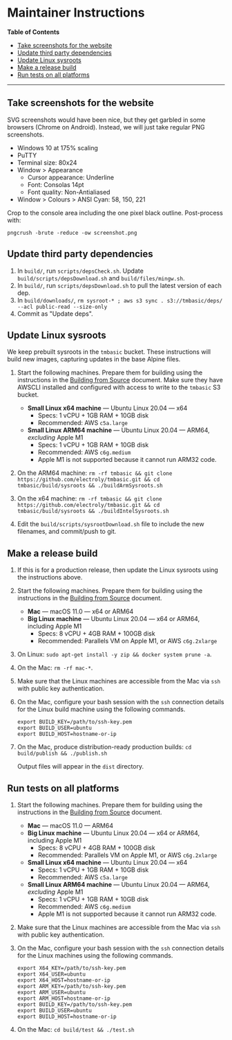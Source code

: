 # Maintainer Instructions

<!-- update the table of contents with: doctoc --github maintainer-instructions.md -->
<!-- START doctoc generated TOC please keep comment here to allow auto update -->
<!-- DON'T EDIT THIS SECTION, INSTEAD RE-RUN doctoc TO UPDATE -->
**Table of Contents**

- [Take screenshots for the website](#take-screenshots-for-the-website)
- [Update third party dependencies](#update-third-party-dependencies)
- [Update Linux sysroots](#update-linux-sysroots)
- [Make a release build](#make-a-release-build)
- [Run tests on all platforms](#run-tests-on-all-platforms)

<!-- END doctoc generated TOC please keep comment here to allow auto update -->

___

## Take screenshots for the website
SVG screenshots would have been nice, but they get garbled in some browsers (Chrome on Android). Instead, we will just take regular PNG screenshots.

- Windows 10 at 175% scaling
- PuTTY
- Terminal size: 80x24
- Window > Appearance
    - Cursor appearance: Underline
    - Font: Consolas 14pt
    - Font quality: Non-Antialiased
- Window > Colours > ANSI Cyan: 58, 150, 221

Crop to the console area including the one pixel black outline. Post-process with:

```
pngcrush -brute -reduce -ow screenshot.png
```

## Update third party dependencies

1. In `build/`, run `scripts/depsCheck.sh`. Update `build/scripts/depsDownload.sh` and `build/files/mingw.sh`.
1. In `build/`, run `scripts/depsDownload.sh` to pull the latest version of each dep.
1. In `build/downloads/`, `rm sysroot-* ; aws s3 sync . s3://tmbasic/deps/ --acl public-read --size-only `
1. Commit as "Update deps".

## Update Linux sysroots

We keep prebuilt sysroots in the `tmbasic` bucket. These instructions will build new images, capturing updates in the base Alpine files.

1. Start the following machines. Prepare them for building using the instructions in the [Building from Source](https://github.com/electroly/tmbasic/blob/master/doc/building-from-source.md) document. Make sure they have AWSCLI installed and configured with access to write to the `tmbasic` S3 bucket.

    - **Small Linux x64 machine** &mdash; Ubuntu Linux 20.04 &mdash; x64
        - Specs: 1 vCPU + 1GB RAM + 10GB disk
        - Recommended: AWS `c5a.large`
    - **Small Linux ARM64 machine** &mdash; Ubuntu Linux 20.04 &mdash; ARM64, *excluding* Apple M1
        - Specs: 1 vCPU + 1GB RAM + 10GB disk
        - Recommended: AWS `c6g.medium`
        - Apple M1 is not supported because it cannot run ARM32 code.

1. On the ARM64 machine: `rm -rf tmbasic && git clone https://github.com/electroly/tmbasic.git && cd tmbasic/build/sysroots && ./buildArmSysroots.sh`

1. On the x64 machine: `rm -rf tmbasic && git clone https://github.com/electroly/tmbasic.git && cd tmbasic/build/sysroots && ./buildIntelSysroots.sh`

1. Edit the `build/scripts/sysrootDownload.sh` file to include the new filenames, and commit/push to git.

## Make a release build

1. If this is for a production release, then update the Linux sysroots using the instructions above.

1. Start the following machines. Prepare them for building using the instructions in the [Building from Source](https://github.com/electroly/tmbasic/blob/master/doc/building-from-source.md) document.

    - **Mac** &mdash; macOS 11.0 &mdash; x64 or ARM64
    - **Big Linux machine** &mdash; Ubuntu Linux 20.04 &mdash; x64 or ARM64, including Apple M1
        - Specs: 8 vCPU + 4GB RAM + 100GB disk
        - Recommended: Parallels VM on Apple M1, or AWS `c6g.2xlarge`

1. On Linux: `sudo apt-get install -y zip && docker system prune -a`.

1. On the Mac: `rm -rf mac-*`.

1. Make sure that the Linux machines are accessible from the Mac via `ssh` with public key authentication.

1. On the Mac, configure your bash session with the `ssh` connection details for the Linux build machine using the following commands.

    ```
    export BUILD_KEY=/path/to/ssh-key.pem
    export BUILD_USER=ubuntu
    export BUILD_HOST=hostname-or-ip
    ```

1. On the Mac, produce distribution-ready production builds: `cd build/publish && ./publish.sh`

    Output files will appear in the `dist` directory.

## Run tests on all platforms

1. Start the following machines. Prepare them for building using the instructions in the [Building from Source](https://github.com/electroly/tmbasic/blob/master/doc/building-from-source.md) document.

    - **Mac** &mdash; macOS 11.0 &mdash; ARM64
    - **Big Linux machine** &mdash; Ubuntu Linux 20.04 &mdash; x64 or ARM64, including Apple M1
        - Specs: 8 vCPU + 4GB RAM + 100GB disk
        - Recommended: Parallels VM on Apple M1, or AWS `c6g.2xlarge`
    - **Small Linux x64 machine** &mdash; Ubuntu Linux 20.04 &mdash; x64
        - Specs: 1 vCPU + 1GB RAM + 10GB disk
        - Recommended: AWS `c5a.large`
    - **Small Linux ARM64 machine** &mdash; Ubuntu Linux 20.04 &mdash; ARM64, *excluding* Apple M1
        - Specs: 1 vCPU + 1GB RAM + 10GB disk
        - Recommended: AWS `c6g.medium`
        - Apple M1 is not supported because it cannot run ARM32 code.

1. Make sure that the Linux machines are accessible from the Mac via `ssh` with public key authentication.

1. On the Mac, configure your bash session with the `ssh` connection details for the Linux machines using the following commands.

    ```
    export X64_KEY=/path/to/ssh-key.pem
    export X64_USER=ubuntu
    export X64_HOST=hostname-or-ip
    export ARM_KEY=/path/to/ssh-key.pem
    export ARM_USER=ubuntu
    export ARM_HOST=hostname-or-ip
    export BUILD_KEY=/path/to/ssh-key.pem
    export BUILD_USER=ubuntu
    export BUILD_HOST=hostname-or-ip
    ```

1. On the Mac: `cd build/test && ./test.sh`
